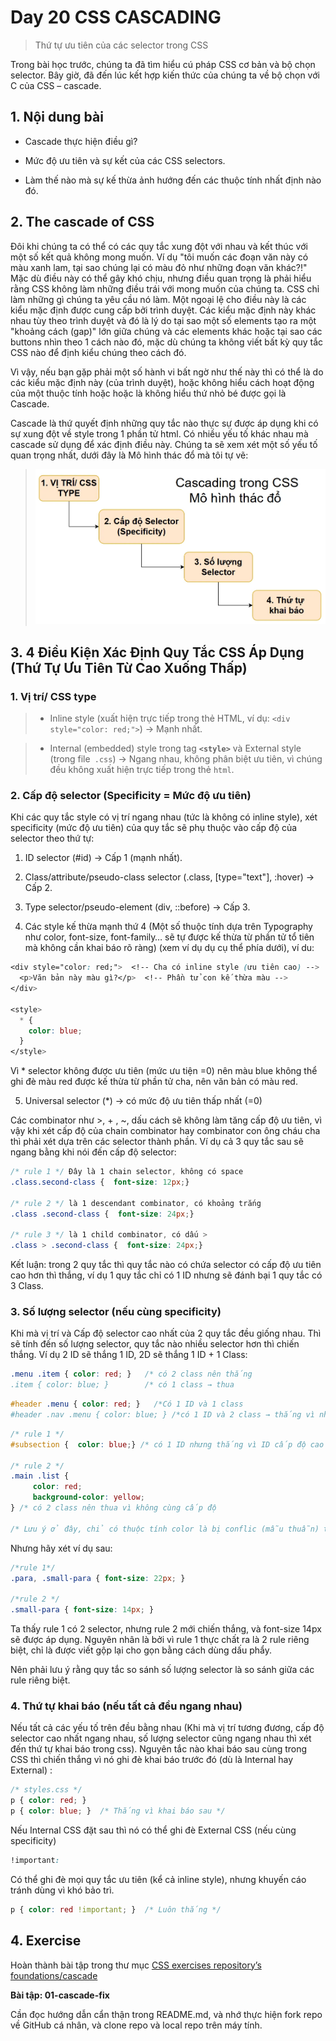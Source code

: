 # Day 20 CSS CASCADING 
> Thứ tự ưu tiên của các selector trong CSS 

Trong bài học trước, chúng ta đã tìm hiểu cú pháp CSS cơ bản và bộ chọn selector. Bây giờ, đã đến lúc kết hợp kiến ​​thức của chúng ta về bộ chọn với C của CSS – cascade.

## 1. Nội dung bài
- Cascade thực hiện điều gì?

- Mức độ ưu tiên và sự kết của các CSS selectors.

- Làm thế nào mà sự kế thừa ảnh hướng đến các thuộc tính nhất định nào đó.

## 2. The cascade of CSS
Đôi khi chúng ta có thể có các quy tắc xung đột với nhau và kết thúc với một số kết quả không mong muốn. Ví dụ "tôi muốn các đoạn văn này có màu xanh lam, tại sao chúng lại có màu đỏ như những đoạn văn khác?!" Mặc dù điều này có thể gây khó chịu, nhưng điều quan trọng là phải hiểu rằng CSS không làm những điều trái với mong muốn của chúng ta. CSS chỉ làm những gì chúng ta yêu cầu nó làm. Một ngoại lệ cho điều này là các kiểu mặc định được cung cấp bởi trình duyệt. Các kiểu mặc định này khác nhau tùy theo trình duyệt và đó là lý do tại sao một số elements tạo ra một "khoảng cách (gap)" lớn giữa chúng và các elements khác hoặc tại sao các buttons nhìn theo 1 cách nào đó, mặc dù chúng ta không viết bất kỳ quy tắc CSS nào để định kiểu chúng theo cách đó.

Vì vậy, nếu bạn gặp phải một số hành vi bất ngờ như thế này thì có thể là do các kiểu mặc định này (của trình duyệt), hoặc không hiểu cách hoạt động của một thuộc tính hoặc hoặc là không hiểu thứ nhỏ bé được gọi là Cascade.

Cascade là thứ quyết định những quy tắc nào thực sự được áp dụng khi có sự xung đột về style trong 1 phần tử html. Có nhiều yếu tố khác nhau mà cascade sử dụng để xác định điều này. Chúng ta sẽ xem xét một số yếu tố quan trọng nhất, dưới đây là Mô hình thác đổ mà tôi tự vẽ:

>![](./images/cascadingimage.webp)

## 3. 4 Điều Kiện Xác Định Quy Tắc CSS Áp Dụng (Thứ Tự Ưu Tiên Từ Cao Xuống Thấp)
### 1. Vị trí/ CSS type

>- Inline style (xuất hiện trực tiếp trong thẻ HTML, ví dụ: `<div style="color: red;">`) → Mạnh nhất.

>- Internal (embedded) style trong tag **`<style>`** và External style (trong file` .css`) → Ngang nhau, không phân biệt ưu tiên, vì chúng đều không xuất hiện trực tiếp trong thẻ `html`.

### 2. Cấp độ selector (Specificity = Mức độ ưu tiên)

Khi các quy tắc style có vị trí ngang nhau (tức là không có inline style), xét specificity (mức độ ưu tiên) của quy tắc sẽ phụ thuộc vào cấp độ của selector theo thứ tự:

1. ID selector (#id) → Cấp 1 (mạnh nhất).

1. Class/attribute/pseudo-class selector (.class, [type="text"], :hover) → Cấp 2.

1. Type selector/pseudo-element (div, ::before) → Cấp 3.

1. Các style kế thừa mạnh thứ 4 (Một số thuộc tính dựa trên Typography như color, font-size, font-family… sẽ tự được kế thừa từ phần tử tổ tiên mà không cần khai báo rõ ràng) (xem ví dụ dụ cụ thể phía dưới), ví du:
```css
<div style="color: red;">  <!-- Cha có inline style (ưu tiên cao) -->
  <p>Văn bản này màu gì?</p>  <!-- Phần tử con kế thừa màu -->
</div>

<style>
  * {
    color: blue;  
  }
</style>
```
Vì * selector không được ưu tiên (mức ưu tiện =0) nên màu blue không thể ghi đè màu red được kế thừa từ phần tử cha, nên văn bản có màu red.

5. Universal selector (*) → có mức độ ưu tiên thấp nhất (=0)

Các combinator như >, + , ~, dấu cách sẽ không làm tăng cấp độ ưu tiên, vì vậy khi xét cấp độ của chain combinator hay combinator con ông cháu cha thì phải xét dựa trên các selector thành phần. Ví dụ cả 3 quy tắc sau sẽ ngang bằng khi nói đến cấp độ selector:
```css
/* rule 1 */ Đây là 1 chain selector, không có space 
.class.second-class {  font-size: 12px;}

/* rule 2 */ là 1 descendant combinator, có khoảng trắng 
.class .second-class {  font-size: 24px;}

/* rule 3 */ là 1 child combinator, có dấu > 
.class > .second-class {  font-size: 24px;}
```

Kết luận: trong 2 quy tắc thì quy tắc nào có chứa selector có cấp độ ưu tiên cao hơn thì thắng, ví dụ 1 quy tắc chỉ có 1 ID nhưng sẽ đánh bại 1 quy tắc có 3 Class.

### 3. Số lượng selector (nếu cùng specificity)
Khi mà vị trí và Cấp độ selector cao nhất của 2 quy tắc đều giống nhau. Thì sẽ tính đến số lượng selector, quy tắc nào nhiều selector hơn thì chiến thắng. Ví dụ 2 ID sẽ thắng 1 ID, 2D sẽ thắng 1 ID + 1 Class:
```css
.menu .item { color: red; }   /* có 2 class nên thắng 
.item { color: blue; }        /* có 1 class → thua
```
```css
#header .menu { color: red; }   /*Có 1 ID và 1 class 
#header .nav .menu { color: blue; } /*có 1 ID và 2 class → thắng vì nhiều class hơn */
```
```css
/* rule 1 */
#subsection {  color: blue;} /* có 1 ID nhưng thắng vì ID cấp độ cao hơn class 

/* rule 2 */
.main .list {  
     color: red;
     background-color: yellow;
} /* có 2 class nên thua vì không cùng cấp độ 

/* Lưu ý ở đây, chỉ có thuộc tính color là bị conflic (mẫu thuẫn) thì mới dùng đến quy tắc Cascade để xem xét. Nhưng còn thuộc tính background-color thì không mâu thuẫn vì rule 1 không có thuộc tính này, vì vậy mà mặc dù rule 1 thắng nhưng thuộc tính background-color của rule 2 vẫn được áp dụng.
```

Nhưng hãy xét ví dụ sau:
```css
/*rule 1*/
.para, .small-para { font-size: 22px; }	

/*rule 2 */
.small-para { font-size: 14px; }	
```
Ta thấy rule 1 có 2 selector, nhưng rule 2 mới chiến thắng, và font-size 14px sẽ được áp dụng. Nguyên nhân là bởi vì rule 1 thực chất ra là 2 rule riêng biệt, chỉ là được viết gộp lại cho gọn bằng cách dùng dấu phẩy.

Nên phải lưu ý rằng quy tắc so sánh số lượng selector là so sánh giữa các rule riêng biệt.

### 4. Thứ tự khai báo (nếu tất cả đều ngang nhau)
Nếu tất cả các yếu tố trên đều bằng nhau (Khi mà vị trí tương đương, cấp độ selector cao nhất ngang nhau, số lượng selector cũng ngang nhau thì xét đến thứ tự khai báo trong css). Nguyên tắc nào khai báo sau cùng trong CSS thì chiến thắng vì nó ghi đè khai báo trước đó (dù là Internal hay External) :
```css
/* styles.css */
p { color: red; }
p { color: blue; }  /* Thắng vì khai báo sau */
```
Nếu Internal CSS đặt sau <link> thì nó có thể ghi đè External CSS (nếu cùng specificity)
```css
!important:
```
Có thể ghi đè mọi quy tắc ưu tiên (kể cả inline style), nhưng khuyến cáo tránh dùng vì khó bảo trì.
```css
p { color: red !important; }  /* Luôn thắng */
```



## 4. Exercise
Hoàn thành bài tập trong thư mục [CSS exercises repository’s foundations/cascade](https://github.com/TheOdinProject/css-exercises/tree/main/foundations/cascade)

**Bài tập: 01-cascade-fix**

Cần đọc hướng dẫn cẩn thận trong README.md, và nhớ thực hiện fork repo về GitHub cá nhân, và clone repo và local repo trên máy tính.